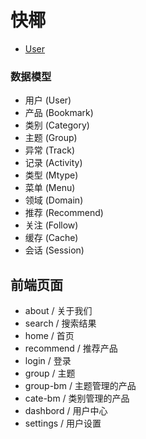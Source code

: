 # 快椰

- [User](docs/user.md)


### 数据模型

- 用户 (User)
- 产品 (Bookmark)
- 类别 (Category)
- 主题 (Group)
- 异常 (Track)
- 记录 (Activity)
- 类型 (Mtype)
- 菜单 (Menu)
- 领域 (Domain)
- 推荐 (Recommend)
- 关注 (Follow)
- 缓存 (Cache)
- 会话 (Session)

## 前端页面

- about / 关于我们
- search / 搜索结果
- home / 首页
- recommend / 推荐产品
- login / 登录
- group / 主题
- group-bm / 主题管理的产品
- cate-bm / 类别管理的产品
- dashbord / 用户中心
- settings / 用户设置